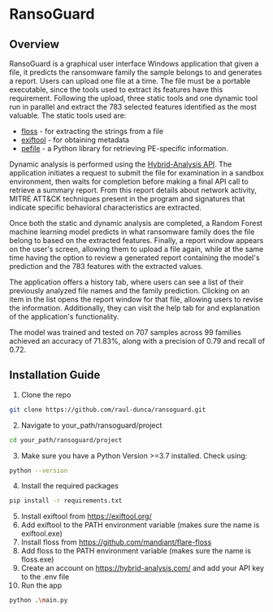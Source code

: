 # RansoGuard
## Overview
RansoGuard is a graphical user interface Windows application that given a file, it predicts the ransomware family the sample belongs to and generates a report. Users can upload one file at a time. The file must be a portable executable, since the tools used to extract its features have this requirement. Following the upload, three static tools and one dynamic tool run in parallel and extract the 783 selected features identified as the most valuable. The static tools used are: 
- [floss](https://github.com/mandiant/flare-floss) - for extracting the strings from a file 
- [exiftool](https://exiftool.org/) - for obtaining metadata 
- [pefile](https://github.com/erocarrera/pefile) - a Python library for retrieving PE-specific information.
  
Dynamic analysis is performed using the [Hybrid-Analysis API](https://hybrid-analysis.com/docs/api/v2). The application initiates a request to submit the file for examination in a sandbox environment, then waits for completion before making a final API call to retrieve a summary report. From this report details about network activity, MITRE ATT\&CK techniques present in the program and signatures that indicate specific behavioral characteristics are extracted.

Once both the static and dynamic analysis are completed, a Random Forest machine learning model predicts in what ransomware family does the file belong to based on the extracted features. Finally, a report window appears on the user's screen, allowing them to upload a file again, while at the same time having the option to review a generated report containing the model's prediction and the 783 features with the extracted values.

The application offers a history tab, where users can see a list of their previously analyzed file names and the family prediction. Clicking on an item in the list opens the report window for that file, allowing users to revise the information. Additionally, they can visit the help tab for and explanation of the application's functionality.

The model was trained and tested on 707 samples across 99 families achieved an accuracy of 71.83\%, along with a precision of 0.79 and recall of 0.72.

<!--A paper about the research done and the application was published: <link>-->

## Installation Guide

1) Clone the repo
```bash
git clone https://github.com/raul-dunca/ransoguard.git
```
2) Navigate to your_path/ransoguard/project
```bash
cd your_path/ransoguard/project
```
3) Make sure you have a Python Version >=3.7 installed. Check using:
```bash
python --version
```
4) Install the required packages
```bash
pip install -r requirements.txt
```
5) Install exiftool from https://exiftool.org/
6) Add exiftool to the PATH environment variable (makes sure the name is exiftool.exe)
7) Install floss from https://github.com/mandiant/flare-floss
8) Add floss to the PATH environment variable (makes sure the name is floss.exe)
9) Create an account on https://hybrid-analysis.com/ and add your API key to the .env file
10) Run the app
```bash
python .\main.py
```

   
